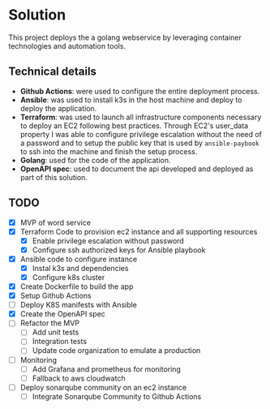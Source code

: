 # Solution
This project deploys the a golang webservice by leveraging container technologies and automation tools.

## Technical details
- **Github Actions**: were used to configure the entire deployment process.
- **Ansible**: was used to install k3s in the host machine and deploy to deploy the application.
- **Terraform**: was used to launch all infrastructure components necessary to deploy an EC2 following best practices. Through EC2's user_data property I was able to configure privilege escalation without the need of a password and to setup the public key that is used by `ansible-paybook` to ssh into the machine and finish the setup process.
- **Golang**: used for the code of the application.
- **OpenAPI spec**: used to document the api developed and deployed as part of this solution.

## TODO
- [X] MVP of word service
- [X] Terraform Code to provision ec2 instance and all supporting resources
	- [X] Enable privilege escalation without password
	- [X] Configure ssh authorized keys for Ansible playbook
- [X] Ansible code to configure instance
	- [X] Instal k3s and dependencies
	- [X] Configure k8s cluster
- [X] Create Dockerfile to build the app
- [X] Setup Github Actions
- [ ] Deploy K8S manifests with Ansible
- [X] Create the OpenAPI spec
- [ ] Refactor the MVP
	- [ ] Add unit tests
	- [ ] Integration tests
	- [ ] Update code organization to emulate a production
- [ ] Monitoring
	- [ ] Add Grafana and prometheus for monitoring
	- [ ] Fallback to aws cloudwatch
- [ ] Deploy sonarqube community on an ec2 instance
	- [ ] Integrate Sonarqube Community to Github Actions
